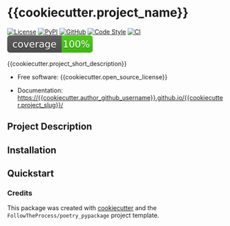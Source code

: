 # {{cookiecutter.project_name}}

[![License](https://img.shields.io/github/license/{{cookiecutter.author_github_username}}/{{cookiecutter.project_slug}})](https://github.com/{{cookiecutter.author_github_username}}/{{cookiecutter.project_slug}})
[![PyPI](https://img.shields.io/pypi/v/{{cookiecutter.project_slug}}.svg?logo=python)](https://pypi.python.org/pypi/{{cookiecutter.project_slug}})
[![GitHub](https://img.shields.io/github/v/release/{{cookiecutter.author_github_username}}/{{cookiecutter.project_slug}}?logo=github&sort=semver)](https://github.com/{{cookiecutter.author_github_username}}/{{cookiecutter.project_slug}})
[![Code Style](https://img.shields.io/badge/code%20style-black-black)](https://github.com/{{cookiecutter.author_github_username}}/{{cookiecutter.project_slug}})
[![CI](https://github.com/{{cookiecutter.author_github_username}}/{{cookiecutter.project_slug}}/workflows/CI/badge.svg)](https://github.com/{{cookiecutter.author_github_username}}/{{cookiecutter.project_slug}}/actions?query=workflow%3ACI)
[![Coverage](docs/img/coverage.svg)](https://github.com/{{cookiecutter.author_github_username}}/{{cookiecutter.project_slug}})

{{cookiecutter.project_short_description}}

* Free software: {{cookiecutter.open_source_license}}

* Documentation: [https://{{cookiecutter.author_github_username}}.github.io/{{cookiecutter.project_slug}}/](<https://{{cookiecutter.author_github_username}}.github.io/{{cookiecutter.project_slug}}/>)

## Project Description

## Installation

## Quickstart

### Credits

This package was created with [cookiecutter](https://github.com/cookiecutter/cookiecutter) and the `FollowTheProcess/poetry_pypackage` project template.
